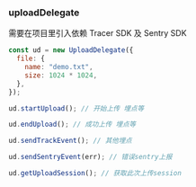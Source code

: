 ### uploadDelegate

需要在项目里引入依赖 Tracer SDK 及 Sentry SDK

```javascript
const ud = new UploadDelegate({
  file: {
    name: "demo.txt",
    size: 1024 * 1024,
  },
});

ud.startUpload(); // 开始上传 埋点等

ud.endUpload(); // 成功上传 埋点等

ud.sendTrackEvent(); // 其他埋点

ud.sendSentryEvent(err); // 错误sentry上报

ud.getUploadSession(); // 获取此次上传session
```
